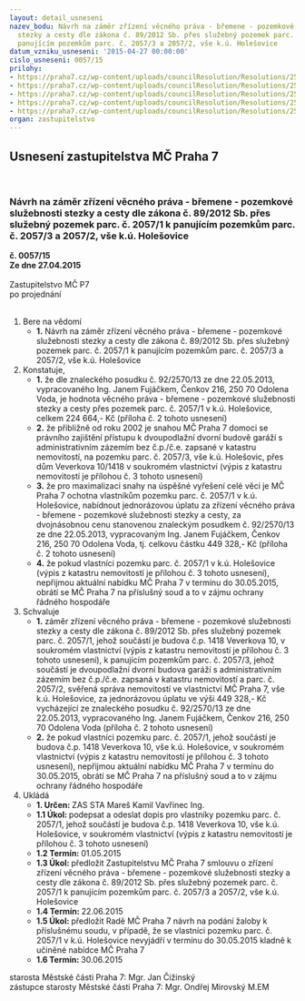 ```yaml
---
layout: detail_usneseni
nazev_bodu: Návrh na záměr zřízení věcného práva - břemene - pozemkové služebnosti
  stezky a cesty dle zákona č. 89/2012 Sb. přes služebný pozemek parc. č. 2057/1 k
  panujícím pozemkům parc. č. 2057/3 a 2057/2, vše k.ú. Holešovice
datum_vzniku_usneseni: '2015-04-27 00:00:00'
cislo_usneseni: 0057/15
prilohy:
- https://praha7.cz/wp-content/uploads/councilResolution/Resolutions/25538/3-15-priloha_01_sluzebnost1418.doc
- https://praha7.cz/wp-content/uploads/councilResolution/Resolutions/25538/3-15-priloha_02_sluzebnost1418.pdf
- https://praha7.cz/wp-content/uploads/councilResolution/Resolutions/25538/3-15-priloha_03_sluzebnost1418.pdf
- https://praha7.cz/wp-content/uploads/councilResolution/Resolutions/25538/3-15-priloha_04_sluzebnost1418.doc
- https://praha7.cz/wp-content/uploads/councilResolution/Resolutions/25538/3-15-priloha_05_sluzebnost1418.doc
organ: zastupitelstvo
---
```

<div id="ucUsn_pList" class="usn">
	<span><h2>Usnesení zastupitelstva MČ Praha 7 </h2>
<br></span><div class="standBody">
<span><h3>Návrh na záměr zřízení věcného práva - břemene - pozemkové služebnosti stezky a cesty dle zákona č. 89/2012 Sb. přes služebný pozemek parc. č. 2057/1 k panujícím pozemkům parc. č. 2057/3 a 2057/2, vše k.ú. Holešovice</h3></span><div class="center">
		<strong>č. 0057/15</strong><br>
	</div>
<div class="center">
		<strong>Ze dne 27.04.2015</strong><br><br>
	</div>Zastupitelstvo MČ P7<br> po projednání<br><br><ol>
<li>Bere na vědomí<ul><li>
<strong>1.</strong> Návrh na záměr zřízení věcného práva - břemene - pozemkové služebnosti stezky a cesty dle zákona č. 89/2012 Sb. přes služebný pozemek parc. č. 2057/1 k panujícím pozemkům parc. č. 2057/3 a 2057/2, vše k.ú. Holešovice</li></ul>
</li>
<li>Konstatuje,<ul>
<li>
<strong>1.</strong> že dle znaleckého posudku č. 92/2570/13 ze dne 22.05.2013, vypracovaného Ing. Janem Fujáčkem, Čenkov 216, 250 70 Odolena Voda, je hodnota věcného práva - břemene - pozemkové služebnosti stezky a cesty přes pozemek parc. č. 2057/1  v k.ú. Holešovice, celkem 224 664,- Kč (příloha č. 2 tohoto usnesení)</li>
<li>
<strong>2.</strong> že přibližně od roku 2002 je snahou MČ Praha 7 domoci se právního zajištění přístupu k dvoupodlažní dvorní budově garáží s administrativním zázemím bez č.p./č.e. zapsané v katastru nemovitostí, na pozemku parc. č. 2057/3, vše k.ú. Holešovic, přes dům Veverkova 10/1418 v soukromém vlastnictví (výpis z katastru nemovitostí je přílohou č. 3 tohoto usnesení)</li>
<li>
<strong>3.</strong> že pro maximalizaci snahy na úspěšné vyřešení celé věci je MČ Praha 7 ochotna vlastníkům pozemku parc. č. 2057/1 v k.ú. Holešovice, nabídnout jednorázovou úplatu za zřízení věcného práva - břemene - pozemkové služebnosti stezky a cesty, za dvojnásobnou cenu stanovenou znaleckým posudkem č. 92/2570/13  ze dne 22.05.2013, vypracovaným Ing. Janem Fujáčkem, Čenkov 216, 250 70 Odolena Voda, tj. celkovu částku 449 328,- Kč (příloha č. 2 tohoto usnesení)</li>
<li>
<strong>4.</strong> že pokud vlastníci pozemku parc. č. 2057/1 v k.ú. Holešovice (výpis z katastru nemovitostí je přílohou č. 3 tohoto usnesení), nepřijmou aktuální nabídku MČ Praha 7 v termínu do 30.05.2015, obrátí se MČ Praha 7 na příslušný soud a to  v zájmu ochrany řádného hospodáře</li>
</ul>
</li>
<li>Schvaluje<ul>
<li>
<strong>1.</strong> záměr zřízení věcného práva - břemene - pozemkové služebnosti stezky a cesty dle zákona č. 89/2012 Sb. přes služebný pozemek parc. č. 2057/1, jehož součástí je budova č.p. 1418 Veverkova 10, v soukromém vlastnictví (výpis z katastru nemovitostí je přílohou č. 3 tohoto usnesení), k panujícím pozemkům parc. č. 2057/3, jehož součástí je dvoupodlažní dvorní budova garáží s administrativním zázemím bez č.p./č.e. zapsaná v katastru nemovitostí a parc. č. 2057/2, svěřená správa nemovitostí ve vlastnictví MČ Praha 7, vše k.ú. Holešovice, za jednorázovou úplatu ve výši 449 328,- Kč vycházející ze znaleckého posudku  č. 92/2570/13 ze dne 22.05.2013, vypracovaného Ing. Janem Fujáčkem, Čenkov 216, 250 70 Odolena Voda (příloha č. 2 tohoto usnesení)</li>
<li>
<strong>2.</strong> že pokud vlastníci pozemku parc. č. 2057/1, jehož součástí je budova č.p. 1418 Veverkova 10, vše k.ú. Holešovice, v soukromém vlastnictví (výpis z katastru nemovitostí je přílohou č. 3 tohoto usnesení), nepřijmou aktuální nabídku MČ Praha 7 v termínu do 30.05.2015, obrátí se MČ Praha 7 na příslušný soud a to  v zájmu ochrany řádného hospodáře</li>
</ul>
</li>
<li>Ukládá<ul>
<li>
<strong>1. Určen: </strong>ZAS STA Mareš Kamil Vavřinec Ing.</li>
<li>
<strong>1.1 Úkol: </strong>podepsat a odeslat dopis pro vlastníky pozemku parc. č. 2057/1, jehož součástí je budova č.p. 1418 Veverkova 10, vše k.ú. Holešovice, v soukromém vlastnictví (výpis z katastru nemovitostí je přílohou č. 3 tohoto usnesení)</li>
<li>
<strong>1.2 Termín: </strong>01.05.2015</li>
<li>
<strong>1.3 Úkol: </strong>předložit Zastupitelstvu MČ Praha 7 smlouvu o zřízení zřízení věcného práva - břemene - pozemkové služebnosti stezky a cesty dle zákona č. 89/2012 Sb. přes služebný pozemek parc. č. 2057/1 k panujícím pozemkům parc. č. 2057/3 a 2057/2, vše k.ú. Holešovice</li>
<li>
<strong>1.4 Termín: </strong>22.06.2015</li>
<li>
<strong>1.5 Úkol: </strong>předložit Radě MČ Praha 7 návrh na podání žaloby k příslušnému soudu,  v případě, že se vlastníci pozemku parc. č. 2057/1 v k.ú. Holešovice nevyjádří v termínu do 30.05.2015 kladně k učiněné nabídce MČ Praha 7</li>
<li>
<strong>1.6 Termín: </strong>30.06.2015</li>
</ul>
</li>
</ol>starosta Městské části Praha 7: Mgr. Jan Čižinský<br>zástupce starosty Městské části Praha 7: Mgr. Ondřej Mirovský M.EM
</div>
</div>